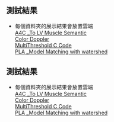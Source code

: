 ## 測試結果
*  每個資料夾的展示結果會放置雲端  
[A4C _To LV Muscle Semantic](https://drive.google.com/drive/folders/1m8xA5sTs8vD9Wuns7xy7VqbFupm81_8l?usp=sharing)  
[Color Doppler](https://drive.google.com/drive/folders/1f6pHrv9Go5XqElyszIT2NPpvgK3H2nCF?usp=sharing)    
[MultiThreshold C Code](https://drive.google.com/drive/folders/1gxp0Jz2Fk8M2shZ_Yl2q-JoHWjDWv-_K?usp=sharing)  
[PLA _Model Matching with watershed](https://drive.google.com/drive/folders/1WgHTf1HNPG5tzLG1r3_Sk5Ci2LhEwqMF?usp=sharing)  

## 測試結果
*  每個資料夾的展示結果會放置雲端  
[A4C _To LV Muscle Semantic](https://drive.google.com/drive/folders/1m8xA5sTs8vD9Wuns7xy7VqbFupm81_8l?usp=sharing)  
[Color Doppler](https://drive.google.com/drive/folders/1f6pHrv9Go5XqElyszIT2NPpvgK3H2nCF?usp=sharing)    
[MultiThreshold C Code](https://drive.google.com/drive/folders/1gxp0Jz2Fk8M2shZ_Yl2q-JoHWjDWv-_K?usp=sharing)  
[PLA _Model Matching with watershed](https://drive.google.com/drive/folders/1WgHTf1HNPG5tzLG1r3_Sk5Ci2LhEwqMF?usp=sharing)  

